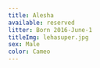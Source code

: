 ```yaml
---
title: Alesha
available: reserved
litter: Born 2016-June-1
titleImg: lehasuper.jpg
sex: Male
color: Cameo
---
```


